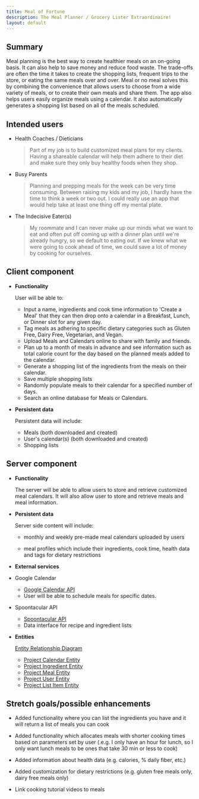 ```yaml
---
title: Meal of Fortune
description: The Meal Planner / Grocery Lister Extraordinaire!
layout: default
---
```


## Summary

Meal planning is the best way to create healthier meals on an on-going basis. It can also help to save money and reduce food waste. The trade-offs are often the time it takes to create the shopping lists, frequent trips to the store, or eating the same meals over and over.  Meal or no meal solves this by combining the convenience that allows users to choose from a wide variety of meals, or to create their own meals and share them.  The app also helps users easily organize meals using a calendar. It also automatically generates a shopping list based on all of the meals scheduled. 


## Intended users

* Health Coaches / Dieticians
    > Part of my job is to build customized meal plans for my clients. Having a shareable calendar will help them adhere to their diet and make sure they only buy healthy foods when they shop.

* Busy Parents
    > Planning and prepping meals for the week can be very time consuming. Between raising my kids and my job, I hardly have the time to think a week or two out. I could really use an app that would help take at least one thing off my mental plate.

* The Indecisive Eater(s)
    > My roommate and I can never make up our minds what we want to eat and often put off coming up with a dinner plan until we're already hungry, so we default to eating out. If we knew what we were going to cook ahead of time, we could save a lot of money by cooking for ourselves.

## Client component

* **Functionality**

    User will be able to:
    * Input a name, ingredients and cook time information to 'Create a Meal' that they can then drop onto a calendar in a Breakfast, Lunch, or Dinner slot for any given day.
    * Tag meals as adhering to specific dietary categories such as Gluten Free, Dairy Free, Vegetarian, and Vegan.
    * Upload Meals and Calendars online to share with family and friends.
    * Plan up to a month of meals in advance and see information such as total calorie count for the day based on the planned meals added to the calendar.
    * Generate a shopping list of the ingredients from the meals on their calendar.
    * Save multiple shopping lists
    * Randomly populate meals to their calendar for a specified number of days.
    * Search an online database for Meals or Calendars.

* **Persistent data**

    Persistent data will include:
    * Meals (both downloaded and created)
    * User's calendar(s) (both downloaded and created)
    * Shopping lists
   
   
  
## Server component

* **Functionality**

  The server will be able to allow users to store and retrieve customized meal calendars. It will also allow user to store and retrieve meals and meal information.

* **Persistent data**

    Server side content will include:
    
    * monthly and weekly pre-made meal calendars uploaded by users
      
    * meal profiles which include their ingredients, cook time, health data and tags for dietary restrictions

* **External services**

* Google Calendar
   
    * [Google Calendar API](https://developers.google.com/calendar)
    * User will be able to schedule meals for specific dates. 
    
 
 * Spoontacular API
   
    * [Spoontacular API](https://spoonacular.com/food-api/docs)
    * Data interface for recipe and ingredient lists


 * **Entities**
 
   [Entity Relationship Diagram](https://meal-or-no-meal.github.io/docs/erd.md)
 
   * [Project Calendar Entity](https://github.com/meal-or-no-meal/meal-or-no-meal/blob/master/src/main/java/edu/cnm/deepdive/mealornomeal/model/entity/Calendar.java)
   * [Project Ingredient Entity](https://github.com/meal-or-no-meal/meal-or-no-meal/blob/master/src/main/java/edu/cnm/deepdive/mealornomeal/model/entity/Ingredient.java)
   * [Project Meal Entity](https://github.com/meal-or-no-meal/meal-or-no-meal/blob/master/src/main/java/edu/cnm/deepdive/mealornomeal/model/entity/Meal.java)
   * [Project User Entity](https://github.com/meal-or-no-meal/meal-or-no-meal/blob/master/src/main/java/edu/cnm/deepdive/mealornomeal/model/entity/User.java)   
   * [Project List Item Entity](https://github.com/meal-or-no-meal/meal-or-no-meal/blob/master/src/main/java/edu/cnm/deepdive/mealornomeal/model/entity/ListItem.java)   

## Stretch goals/possible enhancements

* Added functionality where you can list the ingredients you have and it will return a list of meals you can cook

* Added functionality which allocates meals with shorter cooking times based on parameters set by user (.e.g. I only have an hour for lunch, so I only want lunch meals to be ones that take 30 min or less to cook)

* Added information about health data (e.g. calories, % daily fiber, etc.)

* Added customization for dietary restrictions (e.g. gluten free meals only, dairy free meals only)

* Link cooking tutorial videos to meals
